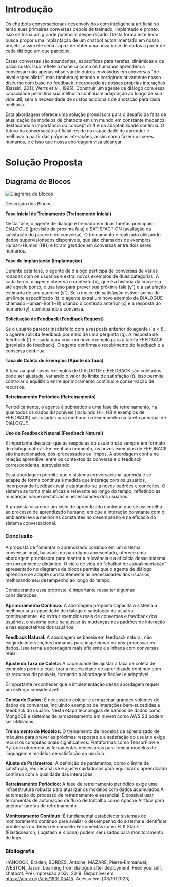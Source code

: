 # Introdução

Os chatbots conversacionais desenvolvidos com inteligência artificial só terão suas primeiras conversas depois de treinado, implantado e pronto, isso se torna um grande potencial desperdiçado. Desta forma este texto busca propor uma implantação de um chatbot autoalimentado em nosso projeto, assim ele seria capaz de obter uma nova base de dados a partir de cada diálogo em que participa.

Essas conversas são abundantes, específicas para tarefas, dinâmicas e de baixo custo. Isso reflete a maneira como os humanos aprendem a conversar: não apenas observando outros envolvidos em conversas "de nível especialista", mas também ajustando e corrigindo ativamente nosso discurso com base no feedback incorporado às nossas próprias interações (Bassiri, 2011; Werts et al., 1995). Construir um agente de diálogo com essa capacidade permitiria sua melhoria contínua e adaptação ao longo de sua vida útil, sem a necessidade de custos adicionais de anotação para cada melhoria.

Esta abordagem oferece uma solução promissora para o desafio da falta de atualização de modelos de chatbots em um mundo em constante mudança, destacando a importância do concept drift e da adaptabilidade contínua. O futuro da conversação artificial reside na capacidade de aprender e melhorar a partir das próprias interações, assim como fazem os seres humanos, e é isso que nossa abordagem visa alcançar.

# Solução Proposta

## Diagrama de Blocos

![Diagrama de Blocos](link_para_a_imagem.png)

Descrição dos Blocos

**Fase Inicial de Treinamento (Treinamento Inicial)**

Nesta fase, o agente de diálogo é treinado em duas tarefas principais: DIALOGUE (previsão da próxima fala) e SATISFACTION (avaliação da satisfação do parceiro de conversa). O treinamento é realizado utilizando dados supervisionados disponíveis, que são chamados de exemplos Human-Human (HH) e foram gerados em conversas entre dois seres humanos.

**Fase de Implantação (Implantação)**

Durante esta fase, o agente de diálogo participa de conversas de várias rodadas com os usuários e extrai novos exemplos de duas categorias. A cada turno, o agente observa o contexto (x), que é a história da conversa até aquele ponto, e usa isso para prever sua próxima fala (yˆ) e a satisfação estimada de seu parceiro (sˆ). Se o índice de satisfação estiver acima de um limite especificado (t), o agente extrai um novo exemplo de DIALOGUE chamado Human-Bot (HB) usando o contexto anterior (x) e a resposta do humano (y), continuando a conversa.

**Solicitação de Feedback (Feedback Request)**

Se o usuário parecer insatisfeito com a resposta anterior do agente (ˆs < t), o agente solicita feedback por meio de uma pergunta (q). A resposta de feedback (f) é usada para criar um novo exemplo para a tarefa FEEDBACK (previsão do feedback). O agente confirma o recebimento do feedback e a conversa continua.

**Taxa de Coleta de Exemplos (Ajuste da Taxa)**

A taxa na qual novos exemplos de DIALOGUE e FEEDBACK são coletados pode ser ajustada, variando o valor do limite de satisfação (t). Isso permite controlar o equilíbrio entre aprimoramento contínuo e conservação de recursos.

**Retreinamento Periódico (Retreinamento)**

Periodicamente, o agente é submetido a uma fase de retreinamento, na qual todos os dados disponíveis (incluindo HH, HB e exemplos de FEEDBACK) são usados para melhorar o desempenho na tarefa principal de DIALOGUE.

**Uso de Feedback Natural (Feedback Natural)**

É importante destacar que as respostas do usuário são sempre em formato de diálogo natural. Em nenhum momento, os novos exemplos de FEEDBACK são inspecionados, pós-processados ou limpos. A abordagem confia na relação aprendível entre os contextos da conversa e o feedback correspondente, aproveitando

Essa abordagem permite que o sistema conversacional aprenda e se adapte de forma contínua à medida que interage com os usuários, incorporando feedback real e ajustando-se a novos padrões e conceitos. O sistema se torna mais eficaz e relevante ao longo do tempo, refletindo as mudanças nas expectativas e necessidades dos usuários.

A proposta visa criar um ciclo de aprendizado contínuo que se assemelha ao processo de aprendizado humano, em que a interação constante com o ambiente leva a melhorias constantes no desempenho e na eficácia do sistema conversacional.

### Conclusão

A proposta de fomentar o aprendizado contínuo em um sistema conversacional, baseado no paradigma apresentado, oferece uma abordagem promissora para manter a relevância e a eficácia desse sistema em um ambiente dinâmico. O ciclo de vida do "chatbot de autoalimentação" apresentado no diagrama de blocos permite que o agente de diálogo aprenda e se adapte constantemente às necessidades dos usuários, melhorando seu desempenho ao longo do tempo.

Considerando essa proposta, é importante ressaltar algumas considerações:

**Aprimoramento Contínuo:** A abordagem proposta capacita o sistema a melhorar sua capacidade de diálogo e satisfação do usuário continuamente. Ao extrair exemplos reais de conversas e feedback dos usuários, o sistema pode se ajustar às mudanças nos padrões de interação e nas expectativas dos usuários.

**Feedback Natural:** A abordagem se baseia em feedback natural, não exigindo intervenções humanas para inspecionar ou pós-processar os dados. Isso torna a abordagem mais eficiente e alinhada com conversas reais.

**Ajuste da Taxa de Coleta:** A capacidade de ajustar a taxa de coleta de exemplos permite equilibrar a necessidade de aprendizado contínuo com os recursos disponíveis, tornando a abordagem flexível e adaptável.

É importante reconhecer que a implementação dessa abordagem requer um esforço considerável:

**Coleta de Dados:** É necessário coletar e armazenar grandes volumes de dados de conversas, incluindo exemplos de interações bem-sucedidas e feedback do usuário. Nesta etapa tecnologias de bancos de dados como MongoDB e sistemas de armazenamento em nuvem como AWS S3 podem ser utilizadas.

**Treinamento de Modelos:** O treinamento de modelos de aprendizado de máquina para prever as próximas respostas e a satisfação do usuário exige recursos computacionais significativos. Plataformas como TensorFlow e PyTorch oferecem as ferramentas necessárias para treinar modelos de linguagem e modelos de satisfação do usuário.

**Ajuste de Parâmetros:** A definição de parâmetros, como o limite de satisfação, requer análise e ajuste cuidadosos para equilibrar o aprendizado contínuo com a qualidade das interações.

**Retreinamento Periódico:** A fase de retreinamento periódico exige uma infraestrutura robusta para atualizar os modelos com dados acumulados.A automação do processo de retreinamento é essencial. É possível usar ferramentas de automação de fluxo de trabalho como Apache Airflow para agendar tarefas de retreinamento.

**Monitoramento Contínuo:** É fundamental estabelecer sistemas de monitoramento contínuo para avaliar o desempenho do sistema e identificar problemas ou deriva de conceito.Ferramentas como ELK Stack (Elasticsearch, Logstash e Kibana) podem ser usadas para monitoramento de logs.

### Bibliografia 

HANCOCK, Braden; BORDES, Antoine; MAZARE, Pierre-Emmanuel; WESTON, Jason. Learning from dialogue after deployment: Feed yourself, chatbot!. Pré-impressão arXiv, 2019. Disponível em: <https://arxiv.org/abs/1901.05415>. Acesso em: [03/10/2023].